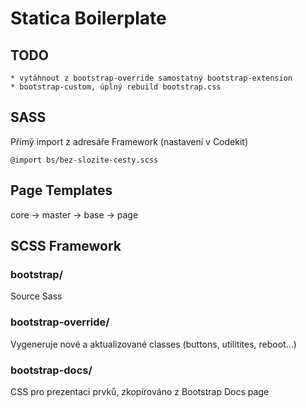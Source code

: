 # Statica Boilerplate

## TODO
    * vytáhnout z bootstrap-override samostatný bootstrap-extension
    * bootstrap-custom, úplný rebuild bootstrap.css
    

## SASS

Přímý import z adresáře Framework (nastavení v Codekit)

    @import bs/bez-slozite-cesty.scss

## Page Templates

core -> master → base -> page

## SCSS Framework

### bootstrap/

Source Sass

### bootstrap-override/

Vygeneruje nové a aktualizované classes (buttons, utilitites, reboot...)

### bootstrap-docs/

CSS pro prezentaci prvků, zkopírováno z Bootstrap Docs page